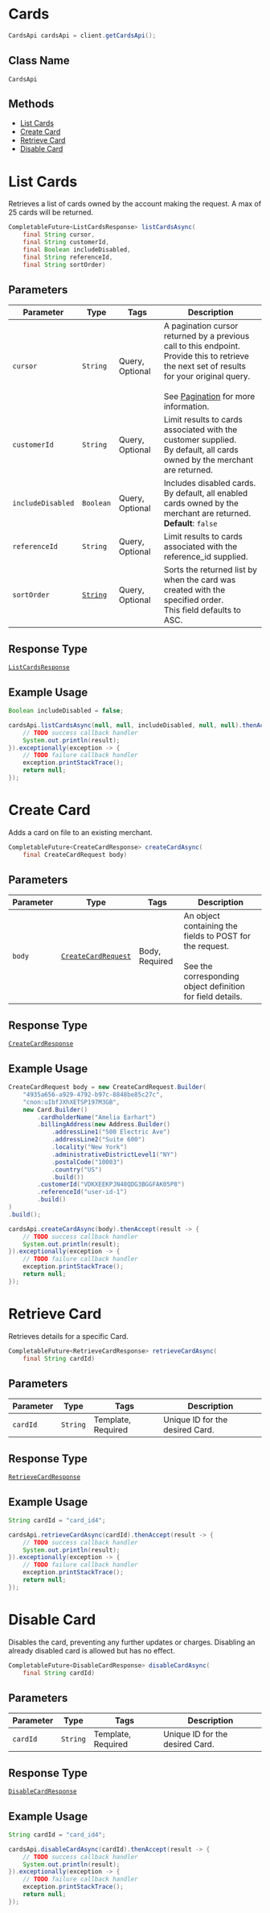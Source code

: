 # Cards

```java
CardsApi cardsApi = client.getCardsApi();
```

## Class Name

`CardsApi`

## Methods

* [List Cards](../../doc/api/cards.md#list-cards)
* [Create Card](../../doc/api/cards.md#create-card)
* [Retrieve Card](../../doc/api/cards.md#retrieve-card)
* [Disable Card](../../doc/api/cards.md#disable-card)


# List Cards

Retrieves a list of cards owned by the account making the request.
A max of 25 cards will be returned.

```java
CompletableFuture<ListCardsResponse> listCardsAsync(
    final String cursor,
    final String customerId,
    final Boolean includeDisabled,
    final String referenceId,
    final String sortOrder)
```

## Parameters

| Parameter | Type | Tags | Description |
|  --- | --- | --- | --- |
| `cursor` | `String` | Query, Optional | A pagination cursor returned by a previous call to this endpoint.<br>Provide this to retrieve the next set of results for your original query.<br><br>See [Pagination](https://developer.squareup.com/docs/build-basics/common-api-patterns/pagination) for more information. |
| `customerId` | `String` | Query, Optional | Limit results to cards associated with the customer supplied.<br>By default, all cards owned by the merchant are returned. |
| `includeDisabled` | `Boolean` | Query, Optional | Includes disabled cards.<br>By default, all enabled cards owned by the merchant are returned.<br>**Default**: `false` |
| `referenceId` | `String` | Query, Optional | Limit results to cards associated with the reference_id supplied. |
| `sortOrder` | [`String`](../../doc/models/sort-order.md) | Query, Optional | Sorts the returned list by when the card was created with the specified order.<br>This field defaults to ASC. |

## Response Type

[`ListCardsResponse`](../../doc/models/list-cards-response.md)

## Example Usage

```java
Boolean includeDisabled = false;

cardsApi.listCardsAsync(null, null, includeDisabled, null, null).thenAccept(result -> {
    // TODO success callback handler
    System.out.println(result);
}).exceptionally(exception -> {
    // TODO failure callback handler
    exception.printStackTrace();
    return null;
});
```


# Create Card

Adds a card on file to an existing merchant.

```java
CompletableFuture<CreateCardResponse> createCardAsync(
    final CreateCardRequest body)
```

## Parameters

| Parameter | Type | Tags | Description |
|  --- | --- | --- | --- |
| `body` | [`CreateCardRequest`](../../doc/models/create-card-request.md) | Body, Required | An object containing the fields to POST for the request.<br><br>See the corresponding object definition for field details. |

## Response Type

[`CreateCardResponse`](../../doc/models/create-card-response.md)

## Example Usage

```java
CreateCardRequest body = new CreateCardRequest.Builder(
    "4935a656-a929-4792-b97c-8848be85c27c",
    "cnon:uIbfJXhXETSP197M3GB",
    new Card.Builder()
        .cardholderName("Amelia Earhart")
        .billingAddress(new Address.Builder()
            .addressLine1("500 Electric Ave")
            .addressLine2("Suite 600")
            .locality("New York")
            .administrativeDistrictLevel1("NY")
            .postalCode("10003")
            .country("US")
            .build())
        .customerId("VDKXEEKPJN48QDG3BGGFAK05P8")
        .referenceId("user-id-1")
        .build()
)
.build();

cardsApi.createCardAsync(body).thenAccept(result -> {
    // TODO success callback handler
    System.out.println(result);
}).exceptionally(exception -> {
    // TODO failure callback handler
    exception.printStackTrace();
    return null;
});
```


# Retrieve Card

Retrieves details for a specific Card.

```java
CompletableFuture<RetrieveCardResponse> retrieveCardAsync(
    final String cardId)
```

## Parameters

| Parameter | Type | Tags | Description |
|  --- | --- | --- | --- |
| `cardId` | `String` | Template, Required | Unique ID for the desired Card. |

## Response Type

[`RetrieveCardResponse`](../../doc/models/retrieve-card-response.md)

## Example Usage

```java
String cardId = "card_id4";

cardsApi.retrieveCardAsync(cardId).thenAccept(result -> {
    // TODO success callback handler
    System.out.println(result);
}).exceptionally(exception -> {
    // TODO failure callback handler
    exception.printStackTrace();
    return null;
});
```


# Disable Card

Disables the card, preventing any further updates or charges.
Disabling an already disabled card is allowed but has no effect.

```java
CompletableFuture<DisableCardResponse> disableCardAsync(
    final String cardId)
```

## Parameters

| Parameter | Type | Tags | Description |
|  --- | --- | --- | --- |
| `cardId` | `String` | Template, Required | Unique ID for the desired Card. |

## Response Type

[`DisableCardResponse`](../../doc/models/disable-card-response.md)

## Example Usage

```java
String cardId = "card_id4";

cardsApi.disableCardAsync(cardId).thenAccept(result -> {
    // TODO success callback handler
    System.out.println(result);
}).exceptionally(exception -> {
    // TODO failure callback handler
    exception.printStackTrace();
    return null;
});
```


